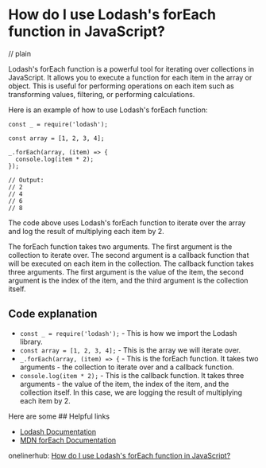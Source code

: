 # How do I use Lodash's forEach function in JavaScript?
// plain

Lodash's forEach function is a powerful tool for iterating over collections in JavaScript. It allows you to execute a function for each item in the array or object. This is useful for performing operations on each item such as transforming values, filtering, or performing calculations.

Here is an example of how to use Lodash's forEach function:
```
const _ = require('lodash');

const array = [1, 2, 3, 4];

_.forEach(array, (item) => {
  console.log(item * 2);
});

// Output:
// 2
// 4
// 6
// 8
```

The code above uses Lodash's forEach function to iterate over the array and log the result of multiplying each item by 2.

The forEach function takes two arguments. The first argument is the collection to iterate over. The second argument is a callback function that will be executed on each item in the collection. The callback function takes three arguments. The first argument is the value of the item, the second argument is the index of the item, and the third argument is the collection itself.

## Code explanation


* `const _ = require('lodash');` - This is how we import the Lodash library.
* `const array = [1, 2, 3, 4];` - This is the array we will iterate over.
* `_.forEach(array, (item) => {` - This is the forEach function. It takes two arguments - the collection to iterate over and a callback function.
* `console.log(item * 2);` - This is the callback function. It takes three arguments - the value of the item, the index of the item, and the collection itself. In this case, we are logging the result of multiplying each item by 2.

Here are some ## Helpful links

* [Lodash Documentation](https://lodash.com/docs/4.17.15)
* [MDN forEach Documentation](https://developer.mozilla.org/en-US/docs/Web/JavaScript/Reference/Global_Objects/Array/forEach)

onelinerhub: [How do I use Lodash's forEach function in JavaScript?](https://onelinerhub.com/javascript-lodash/how-do-i-use-lodash-s-foreach-function-in-javascript)